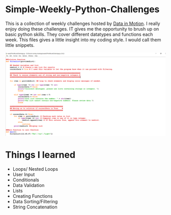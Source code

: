 # Simple-Weekly-Python-Challenges


This is a collection of weekly challenges hosted by [Data in Motion](https://www.linkedin.com/company/data-in-motion-llc/). I really enjoy doing these challenges. IT gives me the opportunity to brush up on basic python skills. They cover different datatypes and functions each week. This files gives a little insight into my coding style. I would call them little snippets. 

![My code Sample!](https://github.com/Tellysone87/Simple-Weekly-Python-Challenges/blob/main/CodeExample.png)


# Things I learned

<ul>
  <li> Loops/ Nested Loops</li>
  <li> User Input</li>
  <li> Conditionals</li>
  <li> Data Validation</li>
  <li> Lists</li>
  <li> Creating Functions</li>
  <li> Data Sorting/Filtering</li>
  <li> String Concatenation</li>
</ul>
